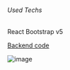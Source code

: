 ###### Used Techs
React
Bootstrap v5

[Backend code](https://github.com/ozgurSULUM/WordleCloneBackend)

![image](https://user-images.githubusercontent.com/41192900/155393372-510c09fe-e012-440a-8096-8bcc48285fea.png)
